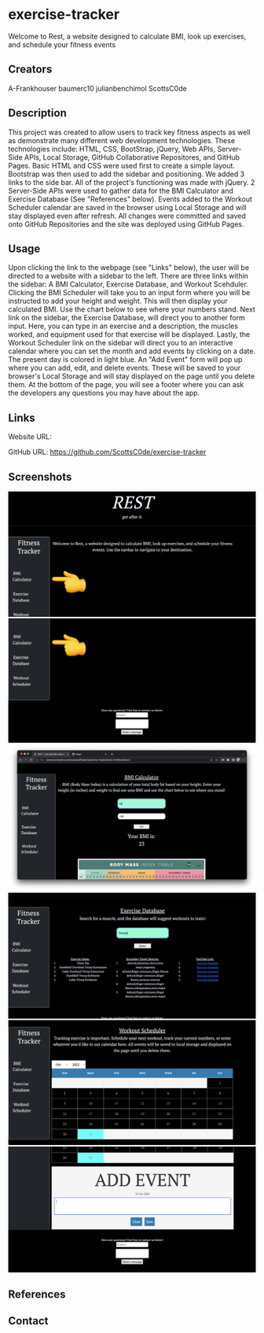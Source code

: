 # exercise-tracker
Welcome to Rest, a website designed to calculate BMI, look up exercises, and schedule your fitness events

## Creators

A-Frankhouser
baumerc10
julianbenchimol
ScottsC0de

## Description

This project was created to allow users to track key fitness aspects as well as demonstrate many different web development technologies. These technologies include: HTML, CSS, BootStrap, jQuery, Web APIs, Server-Side APIs, Local Storage, GitHub Collaborative Repositores, and GitHub Pages. Basic HTML and CSS were used first to create a simple layout. Bootstrap was then used to add the sidebar and positioning. We added 3 links to the side bar. All of the project's functioning was made with jQuery. 2 Server-Side APIs were used to gather data for the BMI Calculator and Exercise Database (See "References" below). Events added to the Workout Scheduler calendar are saved in the browser using Local Storage and will stay displayed even after refresh. All changes were committed and saved onto GitHub Repositories and the site was deployed using GitHub Pages.

## Usage 

Upon clicking the link to the webpage (see "Links" below), the user will be directed to a website with a sidebar to the left. There are three links within the sidebar: A BMI Calculator, Exercise Database, and Workout Scehduler. Clicking the BMI Scheduler will take you to an input form where you will be instructed to add your height and weight. This will then display your calculated BMI. Use the chart below to see where your numbers stand. Next link on the sidebar, the Exercise Database, will direct you to another form input. Here, you can type in an exercise and a description, the muscles worked, and equipment used for that exercise will be displayed. Lastly, the Workout Scheduler link on the sidebar will direct you to an interactive calendar where you can set the month and add events by clicking on a date. The present day is colored in light blue. An "Add Event" form will pop up where you can add, edit, and delete events. These will be saved to your browser's Local Storage and will stay displayed on the page until you delete them. At the bottom of the page, you will see a footer where you can ask the developers any questions you may have about the app.

## Links

Website URL:

GitHub URL: https://github.com/ScottsC0de/exercise-tracker

## Screenshots

![alt text](img/site-pic1.png)
![alt text](img/site-pic2.png)
![alt text](img/site-pic3.png)
![alt text](img/site-pic4.png)
![alt text](img/site-pic5.png)
![alt text](img/site-pic6.png)

## References

## Contact
